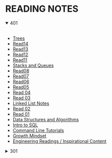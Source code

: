# READING NOTES

<details open><summary>401</summary>
<br>

- [Trees](https://github.com/OliverSpeir/Reading-Notes/blob/main/401/Trees.md)
- [Read14](https://github.com/OliverSpeir/Reading-Notes/blob/main/401/Read14.md)
- [Read13](https://github.com/OliverSpeir/Reading-Notes/blob/main/401/Read13.md)
- [Read12](https://github.com/OliverSpeir/Reading-Notes/blob/main/401/Read12.md)
- [Read11](https://github.com/OliverSpeir/Reading-Notes/blob/main/401/Read11.md)
- [Stacks and Queues](https://github.com/OliverSpeir/Reading-Notes/blob/main/401/Stacks_and_Queues.md)
- [Read08](https://github.com/OliverSpeir/Reading-Notes/blob/main/401/Read08.md)
- [Read07](https://github.com/OliverSpeir/Reading-Notes/blob/main/401/Read07.md)
- [Read06](https://github.com/OliverSpeir/Reading-Notes/blob/main/401/Read06.md)
- [Read05](https://github.com/OliverSpeir/Reading-Notes/blob/main/401/Read05.md)
- [Read 04](https://github.com/OliverSpeir/Reading-Notes/blob/main/401/Read04.md)
- [Read 03](https://github.com/OliverSpeir/Reading-Notes/blob/main/401/Read03.md)
- [Linked List Notes](https://github.com/OliverSpeir/Reading-Notes/blob/main/401/LinkedListNotes.md)
- [Read 02](https://github.com/OliverSpeir/Reading-Notes/blob/main/401/Read02.md)
- [Read 01](https://github.com/OliverSpeir/Reading-Notes/blob/main/401/Read01.md)
- [Data Structures and Algorithms](https://github.com/OliverSpeir/Reading-Notes/blob/main/401/Data-Structures-and-Algorithms.md)
- [Intro to SQL](https://github.com/OliverSpeir/reading-notes/blob/main/401/Intro-to-SQL.md)
- [Command Line Tutorials](https://github.com/OliverSpeir/reading-notes/blob/main/401/Command-Line-Tutorials.md)
- [Growth Mindset](https://github.com/OliverSpeir/Reading-Notes/blob/main/401/Growth-Mindset.md)
- [Engineering Readings / Inspirational Content](https://github.com/OliverSpeir/Reading-Notes/blob/main/401/Engineering-Readings.md)


</details>


 <details><summary>  301 </summary>
<br>


- [Read 01 - React](https://github.com/OliverSpeir/reading-notes/blob/main/301/Read01.md)
- [Read 02 - State and Props](https://github.com/OliverSpeir/reading-notes/blob/main/301/Read02.md)
- [Read 03 - Passing functions as props and Spread operator](https://github.com/OliverSpeir/reading-notes/blob/main/301/Read03.md)
- [Read 04 - React Forms and Ternary operator](https://github.com/OliverSpeir/reading-notes/blob/main/301/Read04.md)
- [Read 05 - React theory and Higher Order Functions](https://github.com/OliverSpeir/reading-notes/blob/main/301/Read05.md)
- [Read 06 - NodeJS and Pair Programming](https://github.com/OliverSpeir/reading-notes/blob/main/301/Read06.md)
- [Read 07 - REST basics](https://github.com/OliverSpeir/reading-notes/blob/main/301/Read07.md)
- [Read 08 - REST best practices and Regex](https://github.com/OliverSpeir/reading-notes/blob/main/Read08.md)
- [Read 09 - Functional Programming](https://github.com/OliverSpeir/reading-notes/blob/main/301/Read08.md)
- [Read 10 - Call stack and in memory storage](https://github.com/OliverSpeir/reading-notes/blob/main301/Read10.md)
- [Read 11 - MongoDB and Mongoose](https://github.com/OliverSpeir/reading-notes/blob/main/301/Read11.md)
- [Read 12 - CRUD](https://github.com/OliverSpeir/reading-notes/blob/main/301/Read1.md)
- [Read 13 - more CRUD](https://github.com/OliverSpeir/reading-notes/blob/main/301/Read13.md)
- [Read 14 - Diversity in Tech](https://github.com/OliverSpeir/reading-notes/blob/main/301/Read14.md)
- [Read 15 - OAuth](https://github.com/OliverSpeir/reading-notes/blob/main/301/Read15.md)


</details>

